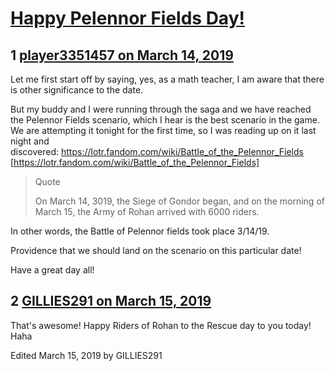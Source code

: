 # [Happy Pelennor Fields Day!](https://community.fantasyflightgames.com/topic/292202-happy-pelennor-fields-day/)

## 1 [player3351457 on March 14, 2019](https://community.fantasyflightgames.com/topic/292202-happy-pelennor-fields-day/?do=findComment&comment=3647623)

Let me first start off by saying, yes, as a math teacher, I am aware that there is other significance to the date.

But my buddy and I were running through the saga and we have reached the Pelennor Fields scenario, which I hear is the best scenario in the game. We are attempting it tonight for the first time, so I was reading up on it last night and discovered: https://lotr.fandom.com/wiki/Battle_of_the_Pelennor_Fields [https://lotr.fandom.com/wiki/Battle_of_the_Pelennor_Fields]

> Quote
> 
> On March 14, 3019, the Siege of Gondor began, and on the morning of March 15, the Army of Rohan arrived with 6000 riders. 

In other words, the Battle of Pelennor fields took place 3/14/19.

Providence that we should land on the scenario on this particular date!

Have a great day all!

## 2 [GILLIES291 on March 15, 2019](https://community.fantasyflightgames.com/topic/292202-happy-pelennor-fields-day/?do=findComment&comment=3648888)

That's awesome! Happy Riders of Rohan to the Rescue day to you today! Haha

Edited March 15, 2019 by GILLIES291

